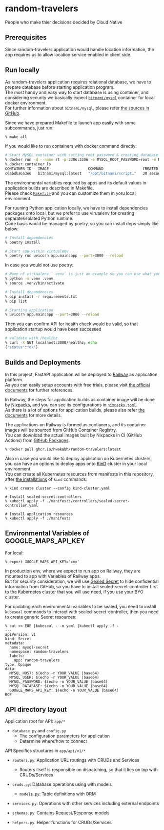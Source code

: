 # random-travelers
People who make thier decisions decided by Cloud Native

## Prerequisites
Since random-travelers application would handle location information, the app requires us to allow location service enabled in client side.

## Run locally
As random-travelers application requires relational database, we have to prepare database before starting application program. \
The most handy and easy way to start database is using container, and considering security we basically expect [`bitnami/mysql`](https://bitnami.com/stack/mysql/containers) container for local docker environment. \
For further information about `bitnami/mysql`, please refer [the sources in GitHub](https://github.com/bitnami/containers/tree/main/bitnami/mysql).

Since we have prepared Makefile to launch app easily with some subcommands, just run:
```bash
% make all
```

If you would like to run containers with docker command directly:
```bash
# Start MySQL container with setting root password & creating database
% docker run -d --name rt -p 3306:3306 -e MYSQL_ROOT_PASSWORD=root -e MYSQL_DATABASE=rt bitnami/mysql:latest
% docker container ls
CONTAINER ID   IMAGE                  COMMAND                  CREATED          STATUS          PORTS                                       NAMES
c0abdba6a3e6   bitnami/mysql:latest   "/opt/bitnami/script…"   30 seconds ago   Up 30 seconds   0.0.0.0:3306->3306/tcp, :::3306->3306/tcp   rt
```
The environmental variables required by apps and its default values in application builds are described in Makefile. \
Please check [`Makefile`](./Makefile) and you can customize them in yoru local environment.

For ruuning Python application locally, we have to install dependencies packages onto local, but we prefer to use virutalenv for creating separate/isolated Python runtime. \
Code basis would be managed by poetry, so you can install deps simply like below:

```bash
# Install dependencies
% poetry install

# Start app within virtualenv
% poetry run uvicorn app.main:app --port=3000 --reload
```

In case you would not use poetry:
```bash
# Name of virtualenv `.venv` is just an example so you can use what you like
% python -m venv .venv
% source .venv/bin/activate

# Install dependencies
% pip install -r requirements.txt
% pip list

# Starting application
% uvicorn app.main:app --port=3000 --reload
```

Then you can confirm API for health check would be valid, so that application startup would have been successed
```bash
# validate with /healthz
% curl -X GET localhost:3000/healthz; echo
{"status":"ok"}
```

## Builds and Deployments
In this project, FastAPI application wll be deployed to [Railway](https://railway.com) as application platform. \
As you can easily setup accounts with free trials, please visit [the official documents](https://docs.railway.com) for further references.

In Railway, the steps for application builds as container image will be done by [Nixpacks](https://nixpacks.com/docs), and you can see its configurations in [`nixpacks.toml`](./nixpacks.toml). \
As there is a lot of options for application builds, please also refer [the documents](https://nixpacks.com/docs/configuration/file) for more details.

The applications on Railway is formed as contianers, and its container images will be sourced from GitHub Container Registry. \
You can download the actual images built by Nixpacks in CI (GitHub Actions) from [GitHub Packages](https://github.com/hwakabh/random-travelers/pkgs/container/random-travelers).

```shell
% docker pull ghcr.io/hwakabh/random-travelers:latest
```

Also in case you would like to deploy application on Kubernetes clusters, you can have an options to deploy apps onto [KinD](https://kind.sigs.k8s.io) cluster in your local environment. \
You can create all Kubernetes resources from manifests in this repository, after [the installations](https://kind.sigs.k8s.io/docs/user/quick-start/#installation) of `kind` commands:

```shell
% kind create cluster --config kind-cluster.yaml

# Install sealed-secret-controllers
% kubectl apply -f ./manifests/controllers/sealed-secret-controller.yaml

# Install application resources
% kubectl apply -f ./manifests
```

## Environmental Variables of GOOGLE_MAPS_API_KEY

For local:
```shell
% export GOOGLE_MAPS_API_KEY='xxx'
```

In production env, where we expect to run app on Railway, they are mounted to app with Variables of Railway apps. \
But for security consideration, we will use [Sealed Secret](https://github.com/bitnami-labs/sealed-secrets) to hide confidential information from GitHub, so you have to install sealed-secret-controller first to the Kubernetes cluster that you will use need, if you use your BYO cluster.

For updating each environmental variables to be sealed, you need to install `kubeseal` commands to interact with sealed-secret-controller, then you need to create generic Secret resources:
```shell
% cat << EOF |kubeseal - -o yaml |kubectl apply -f -
---
apiVersion: v1
kind: Secret
metadata:
  name: mysql-secret
  namespace: random-travelers
  labels:
    app: random-travelers
type: Opaque
data:
  MYSQL_HOST: $(echo -n YOUR_VALUE |base64)
  MYSQL_USER: $(echo -n YOUR_VALUE |base64)
  MYSQL_PASSWORD: $(echo -n YOUR_VALUE |base64)
  MYSQL_DATABASE: $(echo -n YOUR_VALUE |base64)
  GOOGLE_MAPS_API_KEY: $(echo -n YOUR_VALUE |base64)
EOF
```

## API directory layout
Application root for API: `app/*`
- `database.py` and `config.py`
  - The configuration parameters for application
  - Determine where/how to connect

API Specifics structures in `app/api/v1/*`
- `routers.py`: Application URL routings with CRUDs and Services
  - Routers itself is responsible on dispatching, so that it lies on top with CRUDs/Services

- `cruds.py`: Database operations using with models
  - `models.py`: Table definitions with ORM

- `services.py`: Operations with other services including external endpoints

- `schemas.py`: Contains Request/Response models

- `helpers.py`: Helper functions for CRUDs/Services
